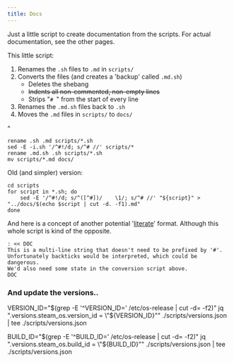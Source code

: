 ```yaml
---
title: Docs
---
```


Just a little script to create documentation from the scripts. For actual documentation, see the other pages.

This little script:
1.  Renames the `.sh` files to `.md` in `scripts/`
2.  Converts the files (and creates a 'backup' called `.md.sh`)
    -   Deletes the shebang
    -   <s>Indents all non-commented, non-empty lines</s>
    -   Strips "`# `" from the start of every line
3.  Renames the `.md.sh` files back to `.sh`
4.  Moves the `.md` files in `scripts/` to `docs/`

^

```shell
rename .sh .md scripts/*.sh
sed -E -i.sh '/^#!/d; s/^# //' scripts/*
rename .md.sh .sh scripts/*.sh
mv scripts/*.md docs/
```

Old (and simpler) version:

```shell
cd scripts
for script in *.sh; do
    sed -E '/^#!/d; s/^([^#])/    \1/; s/^# //' "${script}" > "../docs/$(echo $script | cut -d. -f1).md"
done
```

And here is a concept of another potential '[literate](https://en.wikipedia.org/wiki/Literate_programming)' format.
Although this whole script is kind of the opposite.

```shell
: << DOC
This is a multi-line string that doesn't need to be prefixed by '#'.
Unfortunately backticks would be interpreted, which could be dangerous.
We'd also need some state in the conversion script above.
DOC
```

### And update the versions..
VERSION_ID="$(grep -E '^VERSION_ID=' /etc/os-release | cut -d= -f2)"
jq ".versions.steam_os.version_id = \"${VERSION_ID}\"" ./scripts/versions.json | tee ./scripts/versions.json

BUILD_ID="$(grep -E '^BUILD_ID=' /etc/os-release | cut -d= -f2)"
jq ".versions.steam_os.build_id = \"${BUILD_ID}\"" ./scripts/versions.json | tee ./scripts/versions.json

